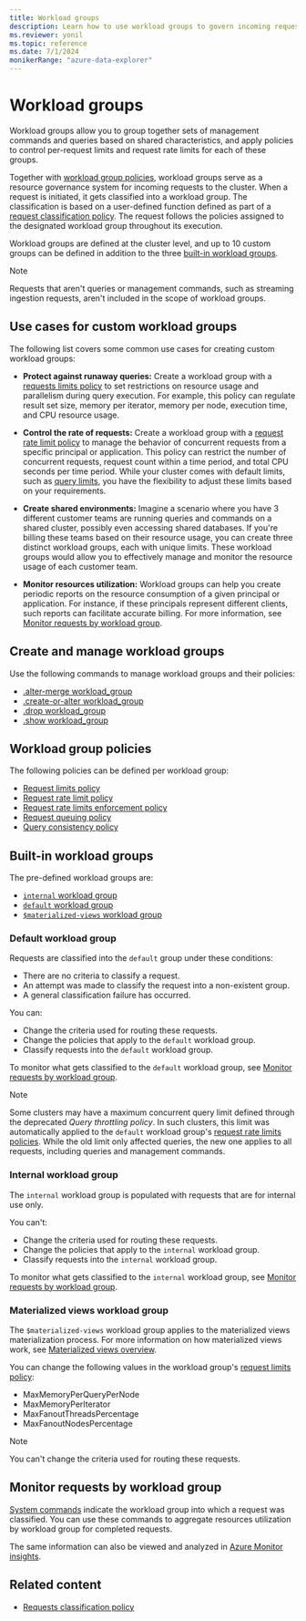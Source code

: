 ```yaml
---
title: Workload groups
description: Learn how to use workload groups to govern incoming requests to the cluster.
ms.reviewer: yonil
ms.topic: reference
ms.date: 7/1/2024
monikerRange: "azure-data-explorer"
---
```

# Workload groups

Workload groups allow you to group together sets of management commands and queries based on shared characteristics, and apply policies to control per-request limits and request rate limits for each of these groups.

Together with [workload group policies](#workload-group-policies), workload groups serve as a resource governance system for incoming requests to the cluster. When a request is initiated, it gets classified into a workload group. The classification is based on a user-defined function defined as part of a [request classification policy](request-classification-policy.md). The request follows the policies assigned to the designated workload group throughout its execution.

Workload groups are defined at the cluster level, and up to 10 custom groups can be defined in addition to the three [built-in workload groups](#built-in-workload-groups).

> [!NOTE]
> Requests that aren't queries or management commands, such as streaming ingestion requests, aren't included in the scope of workload groups.

## Use cases for custom workload groups

The following list covers some common use cases for creating custom workload groups:

* **Protect against runaway queries:** Create a workload group with a [requests limits policy](request-limits-policy.md) to set restrictions on resource usage and parallelism during query execution. For example, this policy can regulate result set size, memory per iterator, memory per node, execution time, and CPU resource usage.

* **Control the rate of requests:** Create a workload group with a [request rate limit policy](request-rate-limit-policy.md) to manage the behavior of concurrent requests from a specific principal or application. This policy can restrict the number of concurrent requests, request count within a time period, and total CPU seconds per time period. While your cluster comes with default limits, such as [query limits](../concepts/query-limits.md), you have the flexibility to adjust these limits based on your requirements.

* **Create shared environments:** Imagine a scenario where you have 3 different customer teams are running queries and commands on a shared cluster, possibly even accessing shared databases. If you're billing these teams based on their resource usage, you can create three distinct workload groups, each with unique limits. These workload groups would allow you to effectively manage and monitor the resource usage of each customer team.

* **Monitor resources utilization:** Workload groups can help you create periodic reports on the resource consumption of a given principal or application. For instance, if these principals represent different clients, such reports can facilitate accurate billing. For more information, see [Monitor requests by workload group](#monitor-requests-by-workload-group).

## Create and manage workload groups

Use the following commands to manage workload groups and their policies:

* [.alter-merge workload_group](alter-merge-workload-group-command.md)
* [.create-or-alter workload_group](create-or-alter-workload-group-command.md)
* [.drop workload_group](drop-workload-group-command.md)
* [.show workload_group](show-workload-group-command.md)

## Workload group policies

The following policies can be defined per workload group:

* [Request limits policy](request-limits-policy.md)
* [Request rate limit policy](request-rate-limit-policy.md)
* [Request rate limits enforcement policy](request-rate-limits-enforcement-policy.md)
* [Request queuing policy](request-queuing-policy.md)
* [Query consistency policy](query-consistency-policy.md)

## Built-in workload groups

The pre-defined workload groups are:

* [`internal` workload group](#internal-workload-group)
* [`default` workload group](#default-workload-group)
* [`$materialized-views` workload group](#materialized-views-workload-group)

### Default workload group

Requests are classified into the `default` group under these conditions:

* There are no criteria to classify a request.
* An attempt was made to classify the request into a non-existent group.
* A general classification failure has occurred.

You can:

* Change the criteria used for routing these requests.
* Change the policies that apply to the `default` workload group.
* Classify requests into the `default` workload group.

To monitor what gets classified to the `default` workload group, see [Monitor requests by workload group](#monitor-requests-by-workload-group).

> [!NOTE]
> Some clusters may have a maximum concurrent query limit defined through the deprecated *Query throttling policy*. In such clusters, this limit was automatically applied to the `default` workload group's [request rate limits policies](request-rate-limit-policy.md). While the old limit only affected queries, the new one applies to all requests, including queries and management commands.

### Internal workload group

The `internal` workload group is populated with requests that are for internal use only.

You can't:

* Change the criteria used for routing these requests.
* Change the policies that apply to the `internal` workload group.
* Classify requests into the `internal` workload group.

To monitor what gets classified to the `internal` workload group, see [Monitor requests by workload group](#monitor-requests-by-workload-group).

### Materialized views workload group

The `$materialized-views` workload group applies to the materialized views materialization process. For more information on how materialized views work, see [Materialized views overview](materialized-views/materialized-view-overview.md#how-materialized-views-work).

You can change the following values in the workload group's [request limits policy](request-limits-policy.md):

* MaxMemoryPerQueryPerNode
* MaxMemoryPerIterator
* MaxFanoutThreadsPercentage
* MaxFanoutNodesPercentage

> [!NOTE]
> You can't change the criteria used for routing these requests.

## Monitor requests by workload group

[System commands](system-info.md) indicate the workload group into which a request was classified. You can use these commands to aggregate resources utilization by workload group for completed requests.

The same information can also be viewed and analyzed in [Azure Monitor insights](/azure/azure-monitor/insights/data-explorer?toc=/azure/data-explorer/toc.json&bc=/azure/data-explorer/breadcrumb/toc.json).

## Related content

* [Requests classification policy](request-classification-policy.md)
